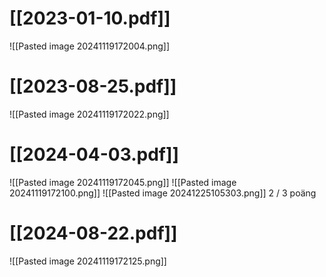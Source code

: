  # [[2023-01-10.pdf]]
![[Pasted image 20241119172004.png]]

# [[2023-08-25.pdf]]
![[Pasted image 20241119172022.png]]

# [[2024-04-03.pdf]]
![[Pasted image 20241119172045.png]]
![[Pasted image 20241119172100.png]]
![[Pasted image 20241225105303.png]]
2  / 3 poäng
# [[2024-08-22.pdf]]
![[Pasted image 20241119172125.png]]
